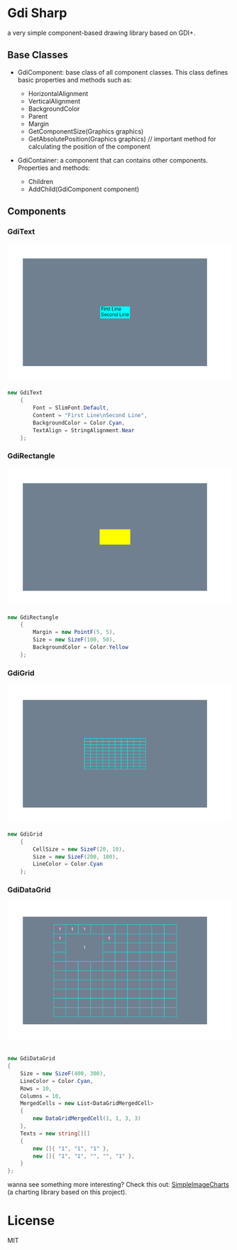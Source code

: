 # Gdi Sharp
a very simple component-based drawing library based on GDI+.

## Base Classes
- GdiComponent: base class of all component classes. This class defines basic properties and methods such as:
    + HorizontalAlignment
    + VerticalAlignment
    + BackgroundColor
    + Parent
    + Margin
    + GetComponentSize(Graphics graphics)
    + GetAbsolutePosition(Graphics graphics) // important method for calculating the position of the component

- GdiContainer: a component that can contains other components. Properties and methods:
    + Children
    + AddChild(GdiComponent component)
## Components

### GdiText

<img src="https://raw.githubusercontent.com/phamtung1/GdiSharp/master/screenshots/GdiText.jpg" />

```csharp
new GdiText
    {
        Font = SlimFont.Default,
        Content = "First Line\nSecond Line",
        BackgroundColor = Color.Cyan,
        TextAlign = StringAlignment.Near
    };
```

### GdiRectangle

<img src="https://raw.githubusercontent.com/phamtung1/GdiSharp/master/screenshots/GdiRectangle.jpg" />

```csharp
new GdiRectangle
    {
        Margin = new PointF(5, 5),
        Size = new SizeF(100, 50),
        BackgroundColor = Color.Yellow
    };
```

### GdiGrid
<img src="https://raw.githubusercontent.com/phamtung1/GdiSharp/master/screenshots/GdiGrid.jpg" />

```csharp
new GdiGrid
    {
        CellSize = new SizeF(20, 10),
        Size = new SizeF(200, 100),
        LineColor = Color.Cyan
    };
```

### GdiDataGrid

<img src="https://raw.githubusercontent.com/phamtung1/GdiSharp/master/screenshots/GdiDataGrid.jpg" />

```csharp

new GdiDataGrid
{
    Size = new SizeF(400, 300),
    LineColor = Color.Cyan,
    Rows = 10,
    Columns = 10,
    MergedCells = new List<DataGridMergedCell>
    {
        new DataGridMergedCell(1, 1, 3, 3)
    },
    Texts = new string[][]
    {
        new []{ "1", "1", "1" },
        new []{ "1", "1", "", "", "1" },
    }
};
```

 wanna see something more interesting?  Check this out: [SimpleImageCharts](https://github.com/phamtung1/SimpleImageCharts) (a charting library based on this project).


# License

MIT